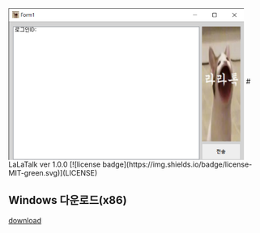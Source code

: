 <img src="image/LaLaTalk.png" align="middle" height="300"/>
# LaLaTalk ver 1.0.0
[![license badge](https://img.shields.io/badge/license-MIT-green.svg)](LICENSE)

## Windows 다운로드(x86)
[download](https://github.com/firecomputer/LaLaTalk/raw/main/lalatalk_setup.msi)

